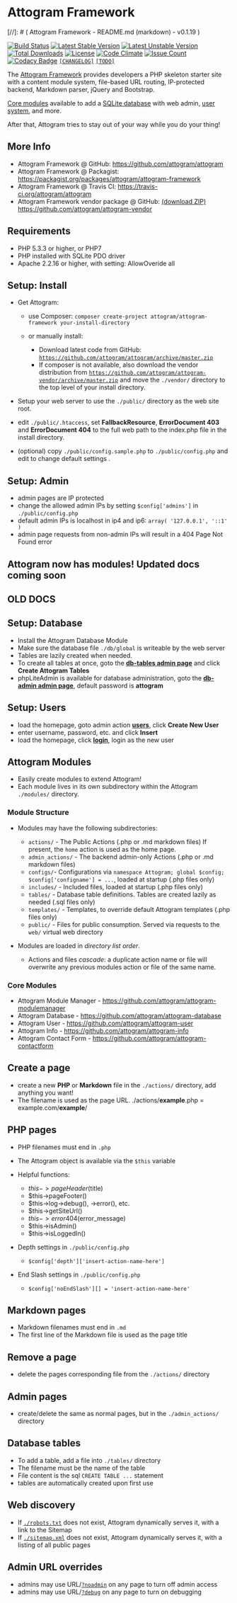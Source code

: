 # Attogram Framework

[//]: # ( Attogram Framework - README.md (markdown) - v0.1.19 )

[![Build Status](https://travis-ci.org/attogram/attogram.svg?branch=master)](https://travis-ci.org/attogram/attogram)
[![Latest Stable Version](https://poser.pugx.org/attogram/attogram-framework/v/stable)](https://packagist.org/packages/attogram/attogram-framework)
[![Latest Unstable Version](https://poser.pugx.org/attogram/attogram-framework/v/unstable)](https://packagist.org/packages/attogram/attogram-framework)
[![Total Downloads](https://poser.pugx.org/attogram/attogram-framework/downloads)](https://packagist.org/packages/attogram/attogram-framework)
[![License](https://poser.pugx.org/attogram/attogram-framework/license)](https://github.com/attogram/attogram/blob/master/LICENSE.md)
[![Code Climate](https://codeclimate.com/github/attogram/attogram/badges/gpa.svg)](https://codeclimate.com/github/attogram/attogram)
[![Issue Count](https://codeclimate.com/github/attogram/attogram/badges/issue_count.svg)](https://codeclimate.com/github/attogram/attogram)
[![Codacy Badge](https://api.codacy.com/project/badge/Grade/0a50344b228f46c98ffb06b78b99cbe0)](https://www.codacy.com/app/attogram-project/attogram?utm_source=github.com&amp;utm_medium=referral&amp;utm_content=attogram/attogram&amp;utm_campaign=Badge_Grade)
[`[CHANGELOG]`](https://github.com/attogram/attogram/blob/master/CHANGELOG.md)
[`[TODO]`](https://github.com/attogram/attogram/blob/master/TODO.md)

The [Attogram Framework](https://github.com/attogram/attogram)
provides developers a PHP skeleton starter site with a content module system,
file-based URL routing, IP-protected backend, Markdown parser, jQuery and Bootstrap.

[Core modules](https://github.com/attogram/attogram/blob/master/modules/README.md)
available to add a [SQLite database](https://github.com/attogram/attogram-database)
with web admin, [user system](https://github.com/attogram/attogram-user), and more.

After that, Attogram tries to stay out of your way while you do your thing!

## More Info

* Attogram Framework @ GitHub: <https://github.com/attogram/attogram>
* Attogram Framework @ Packagist: <https://packagist.org/packages/attogram/attogram-framework>
* Attogram Framework @ Travis CI: <https://travis-ci.org/attogram/attogram>
* Attogram Framework vendor package @ GitHub:
  [(download ZIP)](https://github.com/attogram/attogram-vendor/archive/master.zip)
  <https://github.com/attogram/attogram-vendor>

## Requirements

* PHP 5.3.3 or higher, or PHP7
* PHP installed with SQLite PDO driver
* Apache 2.2.16 or higher, with setting: AllowOveride all

## Setup: Install

* Get Attogram:

  * use Composer:
    `composer create-project attogram/attogram-framework your-install-directory`
  * or manually install:

    * Download latest code from GitHub:
      [`https://github.com/attogram/attogram/archive/master.zip`](https://github.com/attogram/attogram/archive/master.zip)
    * If composer is not available, also download the vendor distribution from
      [`https://github.com/attogram/attogram-vendor/archive/master.zip`](https://github.com/attogram/attogram-vendor/archive/master.zip)
      and move the `./vendor/` directory to the top level of your install directory.

* Setup your web server to use the `./public/` directory as the web site root.
* edit `./public/.htaccess`, set **FallbackResource**, **ErrorDocument 403**
  and **ErrorDocument 404** to the full web path to the index.php file in
  the install directory.
* (optional) copy `./public/config.sample.php` to `./public/config.php` and
  edit to change default settings .

## Setup: Admin

* admin pages are IP protected
* change the allowed admin IPs by setting `$config['admins']` in
  `./public/config.php`
* default admin IPs is localhost in ip4 and ip6: `array( '127.0.0.1', '::1' )`
* admin page requests from non-admin IPs will result in a
  404 Page Not Found error

## Attogram now has modules!  Updated docs coming soon

## OLD DOCS

## Setup: Database

* Install the Attogram Database Module
* Make sure the database file `./db/global` is writeable by the web server
* Tables are lazily created when needed.
* To create all tables at once, goto the
  [**db-tables admin page**](../db-tables/) and click **Create Attogram Tables**
* phpLiteAdmin is available for database administration, goto the
  [**db-admin admin page**](../db-admin/), default password is **attogram**

## Setup: Users

* load the homepage, goto admin action [**users**](../users/),
  click **Create New User**
* enter username, password, etc. and click **Insert**
* load the homepage, click [**login**](../login), login as the new user

## Attogram Modules

* Easily create modules to extend Attogram!
* Each module lives in its own subdirectory within the Attogram
  `./modules/` directory.

### Module Structure

* Modules may have the following subdirectories:

  * `actions/` - The Public Actions (.php or .md markdown files)  If present,
    the `home` action is used as the home page.
  * `admin_actions/` - The backend admin-only Actions
    (.php or .md markdown files)
  * `configs/`- Configurations via
    `namespace Attogram; global $config; $config['configname'] = ...`,
    loaded at startup (.php files only)
  * `includes/` - Included files, loaded at startup (.php files only)
  * `tables/` - Database table definitions. Tables are created lazily as needed
    (.sql files only)
  * `templates/` - Templates, to override default Attogram templates
    (.php files only)
  * `public/` - Files for public consumption. Served via requests to the
    `web/` virtual web directory

* Modules are loaded in _directory list order_.

  * Actions and files _cascade_: a duplicate action name or file will overwrite
    any previous modules action or file of the same name.

### Core Modules

* Attogram Module Manager - <https://github.com/attogram/attogram-modulemanager>
* Attogram Database - <https://github.com/attogram/attogram-database>
* Attogram User - <https://github.com/attogram/attogram-user>
* Attogram Info - <https://github.com/attogram/attogram-info>
* Attogram Contact Form - <https://github.com/attogram/attogram-contactform>

## Create a page

* create a new **PHP** or **Markdown** file in the `./actions/` directory,
  add anything you want!
* The filename is used as the page URL.
  ./actions/**example**.php = example.com/**example**/

## PHP pages

* PHP filenames must end in `.php`
* The Attogram object is available via the `$this` variable
* Helpful functions:

  * $this->pageHeader($title)
  * $this->pageFooter()
  * $this->log->debug(), ->error(), etc.
  * $this->getSiteUrl()
  * $this->error404($error_message)
  * $this->isAdmin()
  * $this->isLoggedIn()

* Depth settings in `./public/config.php`

  * `$config['depth']['insert-action-name-here']`

* End Slash settings in `./public/config.php`

  * `$config['noEndSlash'][] = 'insert-action-name-here'`

## Markdown pages

* Markdown filenames must end in `.md`
* The first line of the Markdown file is used as the page title

## Remove a page

* delete the pages corresponding file from the `./actions/` directory

## Admin pages

* create/delete the same as normal pages, but in the `./admin_actions/` directory

## Database tables

* To add a table, add a file into `./tables/` directory
* The filename must be the name of the table
* File content is the sql `CREATE TABLE ...` statement
* tables are automatically created upon first use

## Web discovery

* If [`./robots.txt`](../robots.txt) does not exist,
  Attogram dynamically serves it, with a link to the Sitemap
* If [`./sitemap.xml`](../sitemap.xml) does not exist,
  Attogram dynamically serves it, with a listing of all public pages

## Admin URL overrides

* admins may use URL/[`?noadmin`](?noadmin) on any page to turn off admin access
* admins may use URL/[`?debug`](?debug) on any page to turn on debugging
